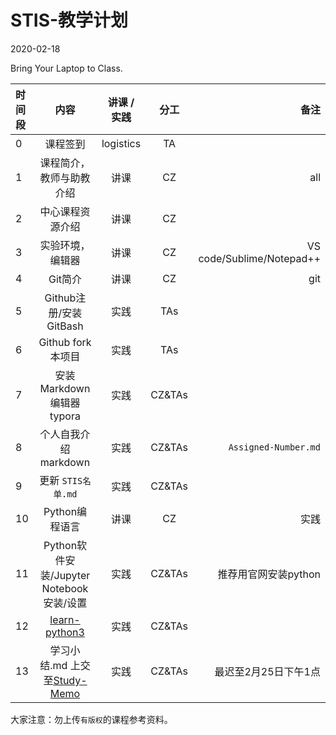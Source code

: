 # STIS-教学计划

2020-02-18

Bring Your Laptop to Class. 

| 时间段     |  内容     |  讲课 / 实践     |   分工  |   备注       |
| :---      |   :----:    |   :----:    |    :----:    |       ---: |
|   0       | 课程签到     |  logistics   |     TA     |        |
|   1       | 课程简介，教师与助教介绍     | 讲课    |     CZ     |   all     |
|   2       | 中心课程资源介绍     |  讲课    |     CZ     |
|   3       | 实验环境，编辑器    | 讲课 |   CZ   |   VS code/Sublime/Notepad++       |
|   4       | Git简介  | 讲课   |   CZ   | git      |
|   5       | Github注册/安装GitBash     |  实践    |    TAs     |        |
|   6       | Github fork本项目         |  实践    |    TAs     |        |
|   7       | 安装Markdown编辑器typora  |  实践    |    CZ&TAs     |    |
|   8       | 个人自我介绍markdown      |  实践    |    CZ&TAs     |    ``Assigned-Number.md`` |
|   9       | 更新 ``STIS名单.md``     |  实践    |    CZ&TAs     |        |
|   10      | Python编程语言     |  讲课    |    CZ    |  实践       |   |
|   11      | Python软件安装/Jupyter Notebook安装/设置     |  实践    |    CZ&TAs    |   推荐用官网安装python     |
|   12      | [learn-python3](https://github.com/saturn-lab/Learn-Python3) | 实践       |  CZ&TAs|  |
|   13      | 学习小结.md 上交至[Study-Memo](../../Study-Memo)   |  实践    |     CZ&TAs     |   最迟至2月25日下午1点      |



大家注意：勿上传``有版权``的课程参考资料。




